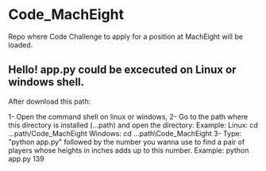 # Code_MachEight
Repo where Code Challenge to apply for a position at MachEight will be loaded.

Hello!
app.py could be excecuted on Linux or windows shell.
---------------------------------------------------------------------------------------
After download this path: 

1- Open the command shell on linux or windows, 
2- Go to the path where this directory is installed (...path) and open the directory: 
Example:
	Linux: cd ...path/Code_MachEight
	Windows: cd  ...path\Code_MachEight
3- Type: "python app.py" followed by the number you wanna use to find a pair of players whose heights in inches adds up to this number.
Example:
	python app.py 139

